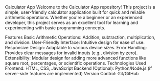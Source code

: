 Calculator App
Welcome to the Calculator App repository! This project is a simple, user-friendly calculator application built for quick and reliable arithmetic operations. Whether you're a beginner or an experienced developer, this project serves as an excellent tool for learning and experimenting with basic programming concepts.

Features
Basic Arithmetic Operations: Addition, subtraction, multiplication, and division.
User-Friendly Interface: Intuitive design for ease of use.
Responsive Design: Adaptable to various device sizes.
Error Handling: Provides clear messages for invalid inputs (e.g., division by zero).
Extensibility: Modular design for adding more advanced functions like square root, percentages, or scientific operations.
Technologies Used
Frontend: HTML, CSS, JavaScript
Backend (Optional): Python/Node.js (if server-side features are implemented)
Version Control: Git/GitHub
